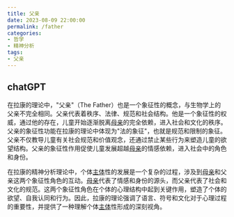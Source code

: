 ```yaml
---
title: 父亲
date: 2023-08-09 22:00:00
permalink: /father
categories:
- 哲学
- 精神分析
tags:
- 父亲
---
```


## chatGPT

在拉康的理论中，"父亲"（The Father）也是一个象征性的概念，与生物学上的父亲不完全相同。父亲代表着秩序、法律、规范和社会结构。他是一个象征性的权威，通过他的存在，儿童开始逐渐脱离[母亲](/mother)的完全依赖，进入社会和文化的秩序。
父亲的象征性功能在拉康的理论中体现为"法的象征"，也就是规范和限制的象征。父亲不仅教导儿童有关社会规范和价值观念，还通过禁止某些行为来塑造儿童的欲望结构。父亲的象征性作用促使儿童发展超越[母亲](/mother)的情感依赖，进入社会中的角色和身份。

在拉康的精神分析理论中，个体[主体](/subject)性的发展是一个复杂的过程，涉及到[母亲](/mother)和父亲这两个象征性角色的互动。[母亲](/mother)代表了情感和身份的源头，而父亲代表了社会和文化的规范。这两个象征性角色在个体的心理结构中起到关键作用，塑造了个体的欲望、自我认同和行为。因此，拉康的理论强调了语言、符号和文化对于心理过程的重要性，并提供了一种理解个体[主体](/subject)性形成的深刻视角。